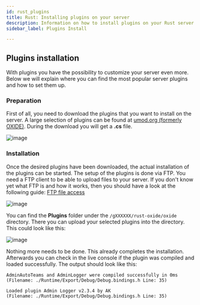 ```yaml
---
id: rust_plugins
title: Rust: Installing plugins on your server
description: Information on how to install plugins on your Rust server from ZAP-Hosting - ZAP-Hosting.com documentation
sidebar_label: Plugins Install

---
```




## Plugins installation

With plugins you have the possibility to customize your server even more. Below we will explain where you can find the most popular server plugins and how to set them up. 




### Preparation

First of all, you need to download the plugins that you want to install on the server. A large selection of plugins can be found at [umod.org (formerly OXIDE)](https://umod.org/plugins). During the download you will get a **.cs** file.  

![image](https://user-images.githubusercontent.com/26007280/189931606-5be034d4-5516-47ab-a12e-5553d7c1afe7.png)



### Installation

Once the desired plugins have been downloaded, the actual installation of the plugins can be started. The setup of the plugins is done via FTP. You need a FTP client to be able to upload files to your server. If you don't know yet what FTP is and how it works, then you should have a look at the following guide: [FTP file access](https://zap-hosting.com/guides/docs/en/gameserver_ftpaccess/)

![image](https://user-images.githubusercontent.com/26007280/189931629-87c49504-e9df-45a5-85de-ccf6eb565bdf.png)

You can find the **Plugins** folder under the ``/gXXXXXX/rust-oxide/oxide`` directory. There you can upload your selected plugins into the directory. This could look like this:

![image](https://user-images.githubusercontent.com/26007280/189931670-4c0e05bd-54a6-4ac8-aabc-88ef100d91af.png)

Nothing more needs to be done. This already completes the installation. Afterwards you can check in the live console if the plugin was compiled and loaded successfully. The output should look like this:

```
AdminAutoTeams and AdminLogger were compiled successfully in 0ms
(Filename: ./Runtime/Export/Debug/Debug.bindings.h Line: 35)

Loaded plugin Admin Logger v2.3.4 by AK
(Filename: ./Runtime/Export/Debug/Debug.bindings.h Line: 35)
```

